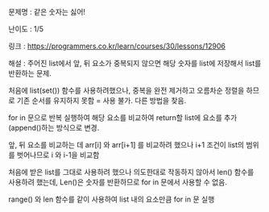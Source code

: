 문제명 : 같은 숫자는 싫어!

난이도 : 1/5

링크 : https://programmers.co.kr/learn/courses/30/lessons/12906

해설 : 주어진 list에서 앞, 뒤 요소가 중복되지 않으면 해당 숫자를 list에 저장해서 list를 반환하는 문제.

처음에 list(set()) 함수를 사용하려했으나, 중복을 완전 제거하고 오름차순 정렬을 하므로 기존 순서를 유지하지 못함 = 사용 불가. 다른 방법을 찾음.

for in 문으로 반복 실행하여 해당 요소를 비교하여 return할 list에 요소를 추가(append()하는 방식으로 변경.

앞, 뒤 요소를 비교하는 데 arr[i] 와 arr[i+1] 를 비교하려 했으나 i+1 조건이 list의 범위를 벗어나므로 i 와 i-1을 비교함

처음에 받은 list를 그대로 사용하려 했으나 의도한대로 작동하지 않아서 len() 함수를 사용하려 했는데, Len()은 숫자를 반환하므로 for in 문에서 사용할 수 없음.

range() 와 len 함수를 같이 사용하여 list 내의 요소만큼 for in 문 실행